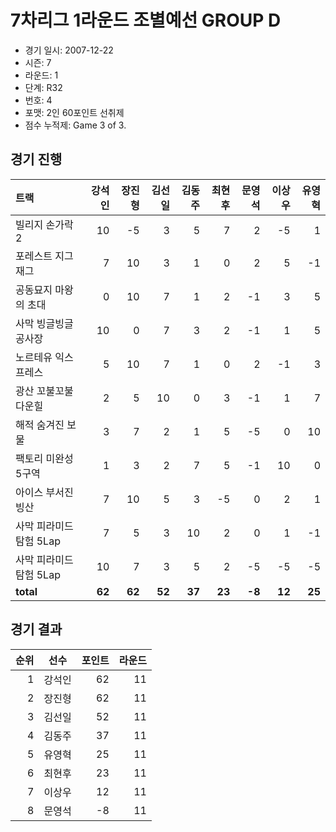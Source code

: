# 7차리그 1라운드 조별예선 GROUP D

- 경기 일시: 2007-12-22
- 시즌: 7
- 라운드: 1
- 단계: R32
- 번호: 4
- 포맷: 2인 60포인트 선취제
- 점수 누적제: Game 3 of 3.





## 경기 진행

| 트랙 | 강석인 | 장진형 | 김선일 | 김동주 | 최현후 | 문영석 | 이상우 | 유영혁 |
|:---|---:|---:|---:|---:|---:|---:|---:|---:|
| 빌리지 손가락 2 | 10 | -5 | 3 | 5 | 7 | 2 | -5 | 1 |
| 포레스트 지그재그 | 7 | 10 | 3 | 1 | 0 | 2 | 5 | -1 |
| 공동묘지 마왕의 초대 | 0 | 10 | 7 | 1 | 2 | -1 | 3 | 5 |
| 사막 빙글빙글 공사장 | 10 | 0 | 7 | 3 | 2 | -1 | 1 | 5 |
| 노르테유 익스프레스 | 5 | 10 | 7 | 1 | 0 | 2 | -1 | 3 |
| 광산 꼬불꼬불 다운힐 | 2 | 5 | 10 | 0 | 3 | -1 | 1 | 7 |
| 해적 숨겨진 보물 | 3 | 7 | 2 | 1 | 5 | -5 | 0 | 10 |
| 팩토리 미완성 5구역 | 1 | 3 | 2 | 7 | 5 | -1 | 10 | 0 |
| 아이스 부서진 빙산 | 7 | 10 | 5 | 3 | -5 | 0 | 2 | 1 |
| 사막 피라미드 탐험 5Lap | 7 | 5 | 3 | 10 | 2 | 0 | 1 | -1 |
| 사막 피라미드 탐험 5Lap | 10 | 7 | 3 | 5 | 2 | -5 | -5 | -5 |
| __total__ | __62__ | __62__ | __52__ | __37__ | __23__ | __-8__ | __12__ | __25__ |




## 경기 결과

| 순위 | 선수 | 포인트 | 라운드 |
|---:|:---:|---:|---:|
| 1 | 강석인 | 62 | 11 |
| 2 | 장진형 | 62 | 11 |
| 3 | 김선일 | 52 | 11 |
| 4 | 김동주 | 37 | 11 |
| 5 | 유영혁 | 25 | 11 |
| 6 | 최현후 | 23 | 11 |
| 7 | 이상우 | 12 | 11 |
| 8 | 문영석 | -8 | 11 |

